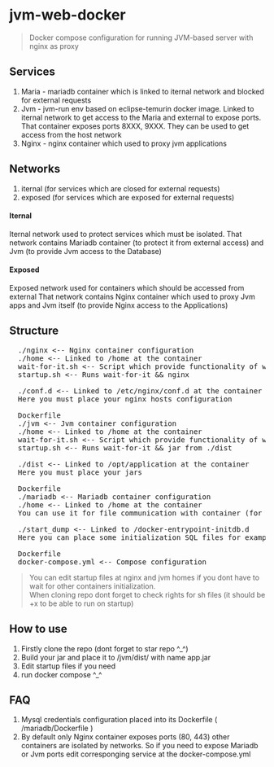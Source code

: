 # jvm-web-docker
> Docker compose configuration for running JVM-based server with nginx as proxy

## Services

1. Maria - mariadb container which is linked to iternal network and blocked for external requests
3. Jvm - jvm-run env based on eclipse-temurin docker image. Linked to iternal network to get access to the Maria and external to expose ports. That container exposes ports 8XXX, 9XXX. They can be used to get access from the host network
4. Nginx - nginx container which used to proxy jvm applications


## Networks

1. iternal (for services which are closed for external requests)
2. exposed (for services which are exposed for external requests)

#### Iternal

Iternal network used to protect services which must be isolated.
That network contains Mariadb container (to protect it from external access) and Jvm (to provide Jvm access to the Database)

#### Exposed

Exposed network used for containers which should be accessed from external
That network contains Nginx container which used to proxy Jvm apps and Jvm itself (to provide Nginx access to the Applications) 

## Structure
<pre>
  ./nginx <-- Nginx container configuration
  ./home <-- Linked to /home at the container
  wait-for-it.sh <-- Script which provide functionality of waiting for other containers initialization 
  startup.sh <-- Runs wait-for-it && nginx

  ./conf.d <-- Linked to /etc/nginx/conf.d at the container
  Here you must place your nginx hosts configuration

  Dockerfile  
  ./jvm <-- Jvm container configuration
  ./home <-- Linked to /home at the container
  wait-for-it.sh <-- Script which provide functionality of waiting for other containers initialization 
  startup.sh <-- Runs wait-for-it && jar from ./dist

  ./dist <-- Linked to /opt/application at the container
  Here you must place your jars

  Dockerfile
  ./mariadb <-- Mariadb container configuration
  ./home <-- Linked to /home at the container
  You can use it for file communication with container (for example for dumps export)

  ./start_dump <-- Linked to /docker-entrypoint-initdb.d
  Here you can place some initialization SQL files for example to load dumps or something 

  Dockerfile
  docker-compose.yml <-- Compose configuration
</pre>

> You can edit startup files at nginx and jvm homes if you dont have to wait for other containers initialization. <br>
> When cloning repo dont forget to check rights for sh files (it should be +x to be able to run on startup)

## How to use

1. Firstly clone the repo (dont forget to star repo ^_^)
3. Build your jar and place it to /jvm/dist/ with name app.jar
4. Edit startup files if you need
5. run docker compose ^_^

## FAQ

1. Mysql credentials configuration placed into its Dockerfile ( /mariadb/Dockerfile )
2. By default only Nginx container exposes ports (80, 443) other containers are isolated by networks. So if you need to expose Mariadb or Jvm ports edit corresponging service at the docker-compose.yml
